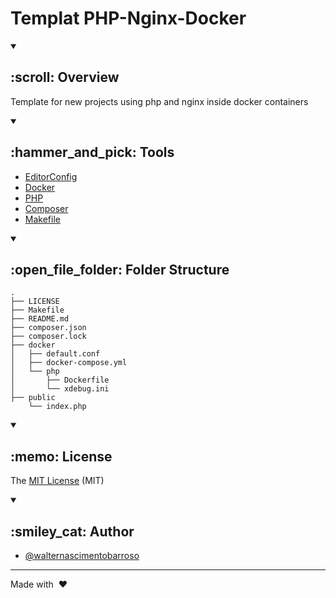 # Templat PHP-Nginx-Docker


<details open>
<summary><h2> :scroll: Overview </h2></summary>

Template for new projects using php and nginx inside docker containers
</details>

<details open>
<summary><h2> :hammer_and_pick: Tools </h2></summary>

* [EditorConfig](https://editorconfig.org/)
* [Docker](https://www.docker.com/)
* [PHP](https://www.php.net/)
* [Composer](https://getcomposer.org/)
* [Makefile](https://www.gnu.org/software/make/manual/make.html)

</details>


<details open>
<summary><h2> :open_file_folder: Folder Structure </h2></summary>

```
.
├── LICENSE
├── Makefile
├── README.md
├── composer.json
├── composer.lock
├── docker
│   ├── default.conf
│   ├── docker-compose.yml
│   └── php
│       ├── Dockerfile
│       └── xdebug.ini
├── public
    └── index.php
```
</details>

<details open>
<summary><h2> :memo: License </h2></summary>

The [MIT License](LICENSE) (MIT)
</details>


<details open>
<summary><h2> :smiley_cat: Author </h2></summary>

- [@walternascimentobarroso](https://walternascimentobarroso.github.io/)
</details>

***

Made with &nbsp;❤️&nbsp;
